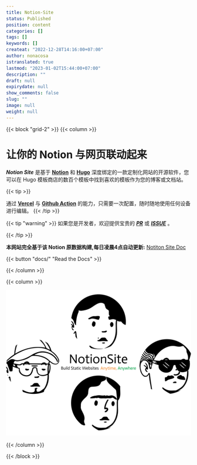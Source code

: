 ```yaml
---
title: Notion-Site
status: Published
position: content
categories: []
tags: []
keywords: []
createat: "2022-12-28T14:16:00+07:00"
author: nonacosa
istranslated: true
lastmod: "2023-01-02T15:44:00+07:00"
description: ""
draft: null
expirydate: null
show_comments: false
slug: ""
image: null
weight: null
---
```

{{< block "grid-2" >}}
{{< column >}}

# 让你的 Notion 与网页联动起来
 ***Notion Site*** 是基于 **[Notion](https://www.notion.so/)** 和 **[Hugo](https://gohugo.io/)** 深度绑定的一款定制化网站的开源软件，您可以在 Hugo 模板商店的数百个模板中找到喜欢的模板作为您的博客或文档站。

<!--more-->{{< tip >}}
通过 **[Vercel](https://vercel.com/)** 与 **[Github Action](https://docs.github.com/en/actions)** 的能力，只需要一次配置，随时随地使用任何设备进行编辑。
{{< /tip >}}

{{< tip "warning" >}}
如果您是开发者，欢迎提供宝贵的 ***[PR](https://github.com/pkwenda/notion-site/pulls)*** 或 ***[ISSUE](https://github.com/pkwenda/notion-site/issues)*** 。

{{< /tip >}}

 **本网站完全基于该 Notion 原数据构建,每日凌晨4点自动更新:** [Notiton Site Doc](https://www.notion.so/2bd00e5dfff3449ba81e0142f8af9bbb)

{{< button "docs/" "Read the Docs" >}}

{{< /column >}}

{{< column >}}

![](media/s3.us-west-2.amazonaws.com_ec7ebeb5-f938-4ca7-b332-96b82a450bb7.png)



{{< /column >}}

{{< /block >}}

